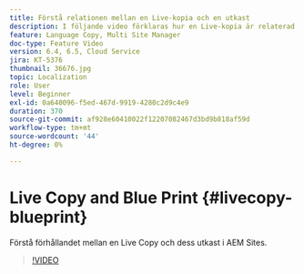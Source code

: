 ```yaml
---
title: Förstå relationen mellan en Live-kopia och en utkast
description: I följande video förklaras hur en Live-kopia är relaterad till dess utkast i AEM Sites.
feature: Language Copy, Multi Site Manager
doc-type: Feature Video
version: 6.4, 6.5, Cloud Service
jira: KT-5376
thumbnail: 36676.jpg
topic: Localization
role: User
level: Beginner
exl-id: 0a640096-f5ed-467d-9919-4280c2d9c4e9
duration: 370
source-git-commit: af928e60410022f12207082467d3bd9b818af59d
workflow-type: tm+mt
source-wordcount: '44'
ht-degree: 0%

---
```


# Live Copy and Blue Print {#livecopy-blueprint}

Förstå förhållandet mellan en Live Copy och dess utkast i AEM Sites.

>[!VIDEO](https://video.tv.adobe.com/v/36676?quality=12&learn=on)
